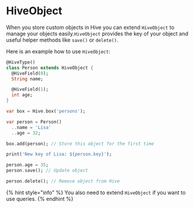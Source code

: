 # HiveObject

When you store custom objects in Hive you can extend `HiveObject` to manage your objects easily.`HiveObject` provides the key of your object and useful helper methods like `save()` or `delete()`.

Here is an example how to use `HiveObject`:

```dart
@HiveType()
class Person extends HiveObject {
  @HiveField(0);
  String name;

  @HiveField(1);
  int age;
}
```

```dart
var box = Hive.box('persons');

var person = Person()
  ..name = 'Lisa'
  ..age = 32;

box.add(person); // Store this object for the first time

print('New key of Lisa: ${person.key}');

person.age = 35;
person.save(); // Update object

person.delete(); // Remove object from Hive
```

{% hint style="info" %}
You also need to extend `HiveObject` if you want to use queries.
{% endhint %}

